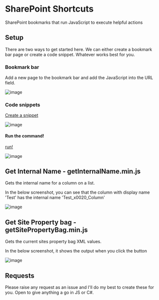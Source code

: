 # SharePoint Shortcuts
SharePoint bookmarks that run JavaScript to execute helpful actions 

## Setup 

There are two ways to get started here. We can either create a bookmark bar page or create a code snippet. Whatever works best for you. 

### Bookmark bar
Add a new page to the bookmark bar and add the JavaScript into the URL field.

![image](https://github.com/A-Murchison/SharePoint-Shortcuts/assets/17418214/38d21787-ab2c-499a-a66b-51daffbbb061)

### Code snippets
[Create a snippet](https://learn.microsoft.com/en-us/microsoft-edge/devtools-guide-chromium/javascript/snippets#create-a-new-snippet)

![image](https://github.com/A-Murchison/SharePoint-shortcuts/assets/17418214/85ecaf8b-4eb6-4584-af88-a185d4c2fcfc)

#### Run the command!

[run!](https://learn.microsoft.com/en-us/microsoft-edge/devtools-guide-chromium/javascript/snippets#run-a-snippet-from-the-sources-tool)

![image](https://github.com/A-Murchison/SharePoint-shortcuts/assets/17418214/5986a3ea-ebd3-406d-9c77-f25f321cc92c)


## Get Internal Name - getInternalName.min.js
Gets the internal name for a column on a list. 

In the below screenshot, you can see that the column with display name 'Test' has the internal name 'Test_x0020_Column'

![image](https://github.com/A-Murchison/SharePoint-Shortcuts/assets/17418214/b1d4904e-e217-4523-894a-f807abfca80e)

## Get Site Property bag - getSitePropertyBag.min.js
Gets the current sites property bag XML values.

In the below screenshot, it shows the output when you click the button

![image](https://github.com/A-Murchison/SharePoint-shortcuts/assets/17418214/966e4ddf-725f-434d-8d14-2b0684695f3e)


## Requests
Please raise any request as an issue and I'll do my best to create these for you. Open to give anything a go in JS or C#. 


